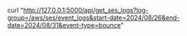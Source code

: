 curl "http://127.0.0.1:5000/api/get_ses_logs?log-group=/aws/ses/event_logs&start-date=2024/08/26&end-date=2024/08/31&event-type=bounce"


